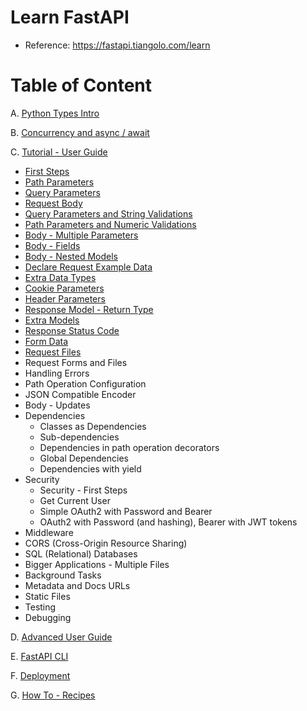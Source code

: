 # Learn FastAPI

- Reference: https://fastapi.tiangolo.com/learn

# Table of Content

A. [Python Types Intro](https://fastapi.tiangolo.com/python-types)

B. [Concurrency and async / await](https://fastapi.tiangolo.com/async)

C. [Tutorial - User Guide](https://fastapi.tiangolo.com/tutorial)
  * [First Steps](https://github.com/LeTanThanh/fastapi-first-steps)
  * [Path Parameters](https://github.com/LeTanThanh/fastapi-path-params)
  * [Query Parameters](https://github.com/LeTanThanh/fastapi-query-params)
  * [Request Body](https://github.com/LeTanThanh/fastapi-body)
  * [Query Parameters and String Validations](https://github.com/LeTanThanh/fastapi-query-params-str-validations)
  * [Path Parameters and Numeric Validations](https://github.com/LeTanThanh/fastapi-path-params-numeric-validations)
  * [Body - Multiple Parameters](https://github.com/LeTanThanh/fastapi-body-multiple-params)
  * [Body - Fields](https://github.com/LeTanThanh/fastapi-body-fields)
  * [Body - Nested Models](https://github.com/LeTanThanh/fastapi-body-nested-models)
  * [Declare Request Example Data](https://github.com/LeTanThanh/fastapi-schema-extra-example)
  * [Extra Data Types](https://github.com/LeTanThanh/fastapi-extra-data-types)
  * [Cookie Parameters](https://github.com/LeTanThanh/fastapi-cookie-params)
  * [Header Parameters](https://github.com/LeTanThanh/fastapi-header-params)
  * [Response Model - Return Type](https://github.com/LeTanThanh/fastapi-response-model)
  * [Extra Models](https://github.com/LeTanThanh/fastapi-response-model)
  * [Response Status Code](https://github.com/LeTanThanh/fastapi-response-status-code)
  * [Form Data](https://github.com/LeTanThanh/fastapi-request-forms)
  * [Request Files](https://fastapi.tiangolo.com/tutorial/request-files/)
  * Request Forms and Files
  * Handling Errors
  * Path Operation Configuration
  * JSON Compatible Encoder
  * Body - Updates
  * Dependencies
    * Classes as Dependencies
    * Sub-dependencies
    * Dependencies in path operation decorators
    * Global Dependencies
    * Dependencies with yield
  * Security
    * Security - First Steps
    * Get Current User
    * Simple OAuth2 with Password and Bearer
    * OAuth2 with Password (and hashing), Bearer with JWT tokens
  * Middleware
  * CORS (Cross-Origin Resource Sharing)
  * SQL (Relational) Databases
  * Bigger Applications - Multiple Files
  * Background Tasks
  * Metadata and Docs URLs
  * Static Files
  * Testing
  * Debugging

D. [Advanced User Guide](https://fastapi.tiangolo.com/advanced)

E. [FastAPI CLI](https://fastapi.tiangolo.com/fastapi-cli)

F. [Deployment](https://fastapi.tiangolo.com/deployment)

G. [How To - Recipes](https://fastapi.tiangolo.com/how-to)
